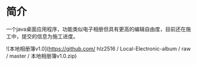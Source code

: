 # 简介
一个java桌面应用程序，功能类似电子相册但具有更高的编辑自由度，目前还在施工中，提交的信息为施工进度。

![本地相册簿v1.0](https://github.com/ hlz2516 / Local-Electronic-album / raw / master / 本地相册簿v1.0.zip)
